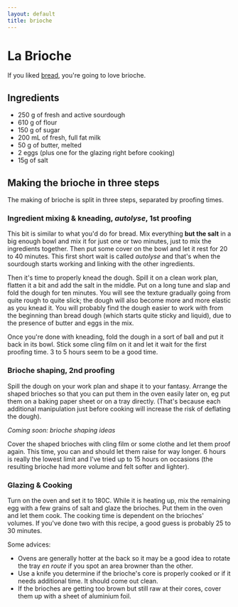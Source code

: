 ```yaml
---
layout: default
title: brioche
---
```


# La Brioche

If you liked [bread](pain.html), you're going to love brioche.


## Ingredients

* 250 g of fresh and active sourdough
* 610 g of flour
* 150 g of sugar
* 200 mL of fresh, full fat milk
* 50 g of butter, melted
* 2 eggs (plus one for the glazing right before cooking)
* 15g of salt


## Making the brioche in three steps

The making of brioche is split in three steps, separated by proofing times.


### Ingredient mixing & kneading, *autolyse*, 1st proofing

This bit is similar to what you'd do for bread. Mix everything **but the salt**
in a big enough bowl and mix it for just one or two minutes, just to mix the
ingredients together. Then put some cover on the bowl and let it rest for 20 to
40 minutes. This first short wait is called *autolyse* and that's when the
sourdough starts working and linking with the other ingredients.


Then it's time to properly knead the dough. Spill it on a clean work plan,
flatten it a bit and add the salt in the middle. Put on a long tune and slap and
fold the dough for ten minutes. You will see the texture gradually going from
quite rough to quite slick; the dough will also become more and more elastic as
you knead it. You will probably find the dough easier to work with from the
beginning than bread dough (which starts quite sticky and liquid), due to the
presence of butter and eggs in the mix.


Once you're done with kneading, fold the dough in a sort of ball and put it back
in its bowl. Stick some cling film on it and let it wait for the first proofing
time. 3 to 5 hours seem to be a good time.


### Brioche shaping, 2nd proofing

Spill the dough on your work plan and shape it to your fantasy. Arrange the
shaped brioches so that you can put them in the oven easily later on, eg put
them on a baking paper sheet or on a tray directly. (That's because each
additional manipulation just before cooking will increase the risk of deflating
the dough).

*Coming soon: brioche shaping ideas*

Cover the shaped brioches with cling film or some clothe and let them proof
again. This time, you can and should let them raise for way longer. 6 hours is
really the lowest limit and I've tried up to 15 hours on occasions (the
resulting brioche had more volume and felt softer and lighter).


### Glazing & Cooking

Turn on the oven and set it to 180C. While it is heating up, mix the remaining
egg with a few grains of salt and glaze the brioches. Put them in the oven and
let them cook. The cooking time is dependent on the brioches' volumes. If you've
done two with this recipe, a good guess is probably 25 to 30 minutes.

Some advices:

* Ovens are generally hotter at the back so it may be a good idea to rotate the
tray *en route* if you spot an area browner than the other.
* Use a knife you determine if the brioche's core is properly cooked or if it
needs additional time. It should come out clean.
* If the brioches are getting too brown but still raw at their cores, cover them
up with a sheet of aluminium foil.

